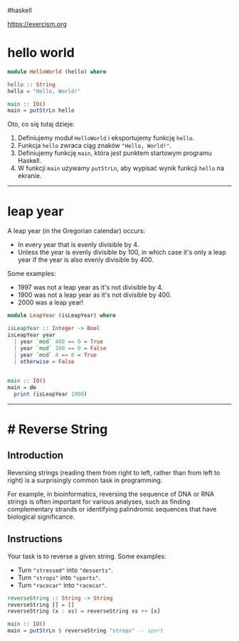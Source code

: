 #haskell

https://exercism.org

# hello world
```haskell
module HelloWorld (hello) where

hello :: String
hello = "Hello, World!"

main :: IO()
main = putStrLn hello
```

Oto, co się tutaj dzieje:
1. Definiujemy moduł `HelloWorld` i eksportujemy funkcję `hello`.
2. Funkcja `hello` zwraca ciąg znaków `"Hello, World!"`.
3. Definiujemy funkcję `main`, która jest punktem startowym programu Haskell.
4. W funkcji `main` używamy `putStrLn`, aby wypisać wynik funkcji `hello` na ekranie.


-----
# leap year
A leap year (in the Gregorian calendar) occurs:

- In every year that is evenly divisible by 4.
- Unless the year is evenly divisible by 100, in which case it's only a leap year if the year is also evenly divisible by 400.

Some examples:

- 1997 was not a leap year as it's not divisible by 4.
- 1900 was not a leap year as it's not divisible by 400.
- 2000 was a leap year!

```haskell
module LeapYear (isLeapYear) where

isLeapYear :: Integer -> Bool
isLeapYear year 
  | year `mod` 400 == 0 = True
  | year `mod` 100 == 0 = False
  | year `mod` 4 == 0 = True
  | otherwise = False
  

main :: IO()
main = do
  print (isLeapYear 1900)
```


------
# # Reverse String
## Introduction
Reversing strings (reading them from right to left, rather than from left to right) is a surprisingly common task in programming.

For example, in bioinformatics, reversing the sequence of DNA or RNA strings is often important for various analyses, such as finding complementary strands or identifying palindromic sequences that have biological significance.

## Instructions
Your task is to reverse a given string.
Some examples:
- Turn `"stressed"` into `"desserts"`.
- Turn `"strops"` into `"sports"`.
- Turn `"racecar"` into `"racecar"`.

```haskell
reverseString :: String -> String
reverseString [] = []
reverseString (x : xs) = reverseString xs ++ [x]  

main :: IO()
main = putStrLn $ reverseString "strops" -- sport
```























